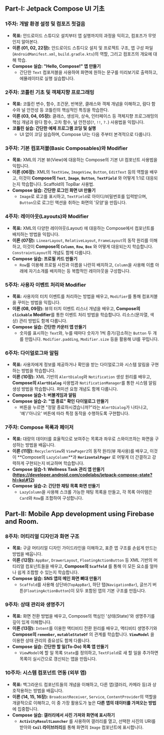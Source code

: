 ## Part-I: Jetpack Compose UI 기초

### **1주차: 개발 환경 설정 및 컴포즈 첫걸음**

* **목표:** 안드로이드 스튜디오 설치부터 앱 실행까지의 과정을 익히고, 컴포즈가 무엇인지 알아본다.  
* **이론 (01, 02, 22장):** 안드로이드 스튜디오 설치 및 프로젝트 구조, 앱 구성 파일(`AndroidManifest.xml`, `build.gradle.kts`)의 역할, 그리고 컴포즈의 개요에 대해 학습.  
* **Compose 실습: "Hello, Compose\!" 앱 만들기**  
  * 간단한 `Text` 컴포저블을 사용하여 화면에 원하는 문구를 미리보기로 출력하고, 에뮬레이터로 실행 실습합니다.

### **2주차: 코틀린 기초 및 객체지향 프로그래밍**

* **목표:** 코틀린 변수, 함수, 조건문, 반복문, 클래스와 객체 개념을 이해하고, 람다 함수와 널 안전성 등 코틀린의 핵심적인 특징을 학습한다.  
* **이론 (03, 04, 05장):** 클래스, 생성자, 상속, 인터페이스 등 객체지향 프로그래밍의 핵심 개념과 람다 함수, 고차 함수, 널 안전성(`?`, `!!`, `?.`) 사용법을 익힙니다.  
* **코틀린 실습: 간단한 예제 프로그램 코딩 및 실행**  
  * UI 없이 코딩 실습하며, Compose UI는 다음 주부터 본격적으로 다룹니다.

### **3주차: 기본 컴포저블(Basic Composables)와 Modifier**

* **목표:** XML의 기본 뷰(View)에 대응하는 Compose의 기본 UI 컴포넌트 사용법을 익힙니다.  
* **이론 (06장):** XML의 `TextView`, `ImageView`, `Button`, `EditText` 등의 역할을 배우고, 이것이 **Compose의 `Text`**, **`Image`**, **`Button`**, **`TextField`** 와 어떻게 1:1로 대응되는지 학습합니다. Scaffold의 TopBar 사용법.  
* **Compose 실습: 간단한 로그인 화면 UI 만들기**  
  * `Image`로 로고를 표시하고, `TextField`로 아이디/비밀번호를 입력받으며, `Button`으로 로그인 액션을 취하는 화면의 '모양'을 만듭니다.

### **4주차: 레이아웃(Layouts)와 Modifier**

* **목표:** XML의 다양한 레이아웃(Layout) 에 대응하는 Compose에서 컴포넌트를 배치하는 방법을 익힙니다.  
* **이론 (07장):** `LinearLayout`, `RelativeLayout`, `FrameLayout`의 동작 원리를 이해하고, 이것이 **Compose의 `Column`**, **`Row`**, **`Box`** 와 어떻게 대응되는지 학습합니다. `ConstraintLayout`의 개념도 함께 다룹니다.  
* **Compose 실습: 프로필 카드 만들기**  
  * `Row`를 이용해 프로필 사진과 이름을 나란히 배치하고, `Column`을 사용해 이름 아래에 자기소개를 배치하는 등 복합적인 레이아웃을 구성합니다.

### **5주차: 사용자 이벤트 처리와 Modifier**

* **목표:** 사용자의 터치 이벤트를 처리하는 방법을 배우고, `Modifier`를 통해 컴포저블을 꾸미는 방법을 익힙니다.  
* **이론 (08, 09장):** 뷰의 터치 이벤트 리스너 개념을 배우고, **Compose의 `clickable` Modifier**를 통한 이벤트 처리 방법을 학습합니다. 리소스(문자열, 색상) 관리 방법도 함께 다룹니다.  
* **Compose 실습: 간단한 카운터 앱 만들기**  
  * 숫자를 표시하는 `Text`와, 누를 때마다 숫자가 1씩 증가/감소하는 `Button` 두 개를 만듭니다. `Modifier.padding`, `Modifier.size` 등을 활용해 UI를 꾸밉니다.

### **6주차: 다이얼로그와 알림**

* **목표:** 사용자에게 정보를 제공하거나 확인을 받는 다이얼로그와 시스템 알림을 구현하는 방법을 학습합니다.  
* **이론 (10장):** XML 기반의 `AlertDialog`와 `Notification` 생성 원리를 배우고, **Compose의 `AlertDialog`** 사용법과 `NotificationManager`를 통한 시스템 알림 생성 방법을 학습합니다. 퍼미션 요청 개념도 함께 다룹니다.  
* **Compose 실습-1: 버블게임과 알림**  
* **Compose 실습-2: "앱 종료" 확인 다이얼로그 만들기**  
  * 버튼을 누르면 "정말 종료하시겠습니까?"라는 `AlertDialog`가 나타나고, '예'/'아니오' 버튼에 따라 특정 동작을 수행하도록 구현합니다.

### **7주차: Compose 목록과 페이저**

* **목표:** 대량의 데이터를 효율적으로 보여주는 목록과 좌우로 스와이프하는 화면을 구성하는 방법을 배웁니다.  
* **이론 (11장):** `RecyclerView`와 `ViewPager2`의 동작 원리(뷰 재사용)를 배우고, 이것이 \*\*Compose의 `LazyColumn`\*\*과 **`HorizontalPager`** 로 어떻게 더 간결하고 강력하게 구현되는지 비교하며 학습합니다.  
* **Compose 실습-1: Wellness Task 관리 앱 만들기 (https://developer.android.com/codelabs/jetpack-compose-state?hl=ko\#12)**  
* **Compose 실습-2: 간단한 채팅 목록 화면 만들기**  
  * `LazyColumn`을 사용해 스크롤 가능한 채팅 목록을 만들고, 각 목록 아이템은 `Card`와 `Row`를 조합하여 구성합니다.

## Part-II: Mobile App development using Firebase and Room.

### **8주차: 머티리얼 디자인과 화면 구조**

* **목표:** 구글 머티리얼 디자인 가이드라인을 이해하고, 표준 앱 구조를 손쉽게 만드는 방법을 배웁니다.  
* **이론 (12장):** `AppBar`, `DrawerLayout`, `FloatingActionButton` 등 XML 기반의 머티리얼 컴포넌트들을 배우고, **Compose의 `Scaffold`** 를 통해 이 모든 요소를 얼마나 쉽게 조합할 수 있는지 학습합니다.  
* **Compose 실습: SNS 앱의 메인 화면 뼈대 만들기**  
  * `Scaffold`를 사용해 상단바(`TopAppBar`), 하단 탭(`NavigationBar`), 글쓰기 버튼(`FloatingActionButton`)이 모두 포함된 앱의 기본 구조를 만듭니다.

### **9주차: 상태 관리와 생명주기**

* **목표:** 화면 전환 방법을 배우고, Compose의 핵심인 '상태(State)'와 생명주기를 깊이 있게 이해합니다.  
* **이론 (13장):** `Intent`를 이용한 액티비티 전환 원리를 배우고, 액티비티 생명주기와 **Compose의 `remember`, `mutableStateOf`** 의 관계를 학습합니다. **`ViewModel`** 을 이용한 상태 관리의 중요성도 함께 다룹니다.  
* **Compose 실습: 간단한 할 일(To-Do) 목록 앱 만들기**  
  * `ViewModel`에 할 일 목록 `State`를 정의하고, `TextField`로 새 할 일을 추가하면 목록이 실시간으로 갱신되는 앱을 만듭니다.

### **10주차: 시스템 컴포넌트 연동 (외부 앱)**

* **목표:** 백그라운드 컴포넌트들의 개념을 이해하고, 다른 앱(갤러리, 카메라 등)과 상호작용하는 방법을 배웁니다.  
* **이론 (14, 15, 16장):** `BroadcastReceiver`, `Service`, `ContentProvider`의 역할을 개괄적으로 이해하고, 이 중 가장 활용도가 높은 **다른 앱의 데이터를 가져오는 방법**에 집중합니다.  
* **Compose 실습: 갤러리에서 사진 가져와 화면에 표시하기**  
  * **`ActivityResultLauncher`** 를 사용하여 갤러리를 열고, 선택한 사진의 URI를 받아와 **`Coil` 라이브러리**를 통해 화면의 `Image` 컴포넌트에 표시합니다.